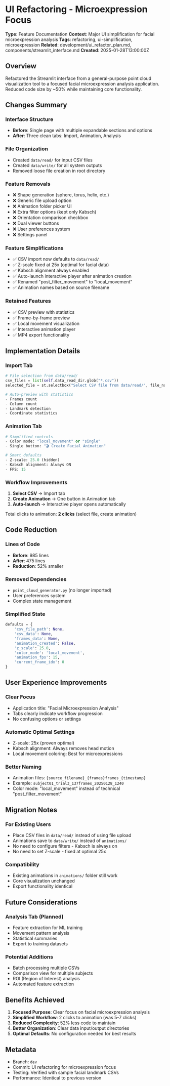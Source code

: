 # UI Refactoring - Microexpression Focus

**Type**: Feature Documentation
**Context**: Major UI simplification for facial microexpression analysis
**Tags**: refactoring, ui-simplification, microexpression
**Related**: development/ui_refactor_plan.md, components/streamlit_interface.md
**Created**: 2025-01-28T13:00:00Z

## Overview

Refactored the Streamlit interface from a general-purpose point cloud visualization tool to a focused facial microexpression analysis application. Reduced code size by ~50% while maintaining core functionality.

## Changes Summary

### Interface Structure
- **Before**: Single page with multiple expandable sections and options
- **After**: Three clean tabs: Import, Animation, Analysis

### File Organization
- Created `data/read/` for input CSV files
- Created `data/write/` for all system outputs
- Removed loose file creation in root directory

### Feature Removals
- ❌ Shape generation (sphere, torus, helix, etc.)
- ❌ Generic file upload option
- ❌ Animation folder picker UI
- ❌ Extra filter options (kept only Kabsch)
- ❌ Orientation comparison checkbox
- ❌ Dual viewer buttons
- ❌ User preferences system
- ❌ Settings panel

### Feature Simplifications
- ✅ CSV import now defaults to `data/read/`
- ✅ Z-scale fixed at 25x (optimal for facial data)
- ✅ Kabsch alignment always enabled
- ✅ Auto-launch interactive player after animation creation
- ✅ Renamed "post_filter_movement" to "local_movement"
- ✅ Animation names based on source filename

### Retained Features
- ✅ CSV preview with statistics
- ✅ Frame-by-frame preview
- ✅ Local movement visualization
- ✅ Interactive animation player
- ✅ MP4 export functionality

## Implementation Details

### Import Tab
```python
# File selection from data/read/
csv_files = list(self.data_read_dir.glob("*.csv"))
selected_file = st.selectbox("Select CSV file from data/read/", file_names)

# Auto-preview with statistics
- Frames count
- Column count  
- Landmark detection
- Coordinate statistics
```

### Animation Tab
```python
# Simplified controls
- Color mode: "local_movement" or "single"
- Single button: "🎬 Create Facial Animation"

# Smart defaults
- Z-scale: 25.0 (hidden)
- Kabsch alignment: Always ON
- FPS: 15
```

### Workflow Improvements
1. **Select CSV** → Import tab
2. **Create Animation** → One button in Animation tab
3. **Auto-launch** → Interactive player opens automatically

Total clicks to animation: **2 clicks** (select file, create animation)

## Code Reduction

### Lines of Code
- **Before**: 985 lines
- **After**: 475 lines
- **Reduction**: 52% smaller

### Removed Dependencies
- `point_cloud_generator.py` (no longer imported)
- User preferences system
- Complex state management

### Simplified State
```python
defaults = {
    'csv_file_path': None,
    'csv_data': None,
    'frames_data': None,
    'animation_created': False,
    'z_scale': 25.0,
    'color_mode': 'local_movement',
    'animation_fps': 15,
    'current_frame_idx': 0
}
```

## User Experience Improvements

### Clear Focus
- Application title: "Facial Microexpression Analysis"
- Tabs clearly indicate workflow progression
- No confusing options or settings

### Automatic Optimal Settings
- Z-scale: 25x (proven optimal)
- Kabsch alignment: Always removes head motion
- Local movement coloring: Best for microexpressions

### Better Naming
- Animation files: `{source_filename}_{frames}frames_{timestamp}`
- Example: `subject01_trial3_137frames_20250128_1240`
- Color mode: "local_movement" instead of technical "post_filter_movement"

## Migration Notes

### For Existing Users
- Place CSV files in `data/read/` instead of using file upload
- Animations save to `data/write/` instead of `animations/`
- No need to configure filters - Kabsch is always on
- No need to set Z-scale - fixed at optimal 25x

### Compatibility
- Existing animations in `animations/` folder still work
- Core visualization unchanged
- Export functionality identical

## Future Considerations

### Analysis Tab (Planned)
- Feature extraction for ML training
- Movement pattern analysis
- Statistical summaries
- Export to training datasets

### Potential Additions
- Batch processing multiple CSVs
- Comparison view for multiple subjects
- ROI (Region of Interest) analysis
- Automated feature extraction

## Benefits Achieved

1. **Focused Purpose**: Clear focus on facial microexpression analysis
2. **Simplified Workflow**: 2 clicks to animation (was 5-7 clicks)
3. **Reduced Complexity**: 52% less code to maintain
4. **Better Organization**: Clear data input/output directories
5. **Optimal Defaults**: No configuration needed for best results

## Metadata
- Branch: `dev`
- Commit: UI refactoring for microexpression focus
- Testing: Verified with sample facial landmark CSVs
- Performance: Identical to previous version 